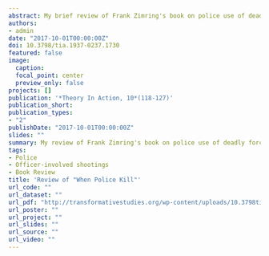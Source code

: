 ```yaml
---
abstract: My brief review of Frank Zimring's book on police use of deadly force. Zimring carefully navigates multiple datasets to draw conclusions about what we know - and don't know - about citizen deaths at the hands of police. He makes several policy recommendations which he believes can eliminate 50 to 80% of police killings without jeapordizing the lives of officers or drastically changing the way they do their jobs.
authors:
- admin
date: "2017-10-01T00:00:00Z"
doi: 10.3798/tia.1937-0237.1730
featured: false
image:
  caption: 
  focal_point: center
  preview_only: false
projects: []
publication: '*Theory In Action, 10*(118-127)'
publication_short: 
publication_types:
- "2"
publishDate: "2017-10-01T00:00:00Z"
slides: ""
summary: My review of Frank Zimring's book on police use of deadly force.
tags:
- Police
- Officer-involved shootings
- Book Review
title: 'Review of "When Police Kill"'
url_code: ""
url_dataset: ""
url_pdf: "http://transformativestudies.org/wp-content/uploads/10.3798tia.1937-0237.1730.pdf"
url_poster: ""
url_project: ""
url_slides: ""
url_source: ""
url_video: ""
---
```



